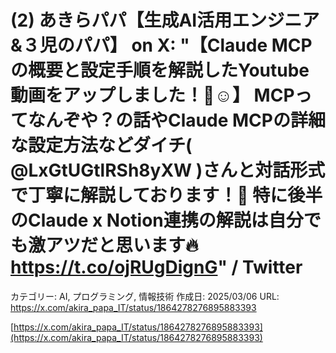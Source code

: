 # (2) あきらパパ【生成AI活用エンジニア&３児のパパ】 on X: "【Claude MCPの概要と設定手順を解説したYoutube動画をアップしました！🙌☺️】 MCPってなんぞや？の話やClaude MCPの詳細な設定方法などダイチ( @LxGtUGtlRSh8yXW )さんと対話形式で丁寧に解説しております！🎵 特に後半のClaude x Notion連携の解説は自分でも激アツだと思います🔥 https://t.co/ojRUgDignG" / Twitter

カテゴリー: AI, プログラミング, 情報技術
作成日: 2025/03/06
URL: https://x.com/akira_papa_IT/status/1864278276895883393

[https://x.com/akira_papa_IT/status/1864278276895883393](https://x.com/akira_papa_IT/status/1864278276895883393)